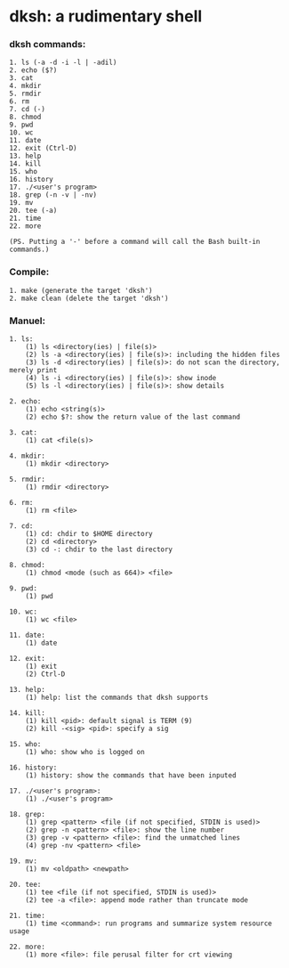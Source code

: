# dksh: a rudimentary shell

### dksh commands:

    1. ls (-a -d -i -l | -adil)
    2. echo ($?)
    3. cat
    4. mkdir
    5. rmdir
    6. rm
    7. cd (-)
    8. chmod
    9. pwd
    10. wc
    11. date
    12. exit (Ctrl-D)
    13. help
    14. kill
    15. who
    16. history
    17. ./<user's program>
    18. grep (-n -v | -nv)
    19. mv
    20. tee (-a)
    21. time
    22. more

    (PS. Putting a '-' before a command will call the Bash built-in commands.)

### Compile:

    1. make (generate the target 'dksh')
    2. make clean (delete the target 'dksh')

### Manuel:

    1. ls:
        (1) ls <directory(ies) | file(s)>
        (2) ls -a <directory(ies) | file(s)>: including the hidden files
        (3) ls -d <directory(ies) | file(s)>: do not scan the directory, merely print
        (4) ls -i <directory(ies) | file(s)>: show inode
        (5) ls -l <directory(ies) | file(s)>: show details

    2. echo:
        (1) echo <string(s)>
        (2) echo $?: show the return value of the last command

    3. cat:
        (1) cat <file(s)>

    4. mkdir:
        (1) mkdir <directory>

    5. rmdir:
        (1) rmdir <directory>

    6. rm:
        (1) rm <file>

    7. cd:
        (1) cd: chdir to $HOME directory
        (2) cd <directory>
        (3) cd -: chdir to the last directory

    8. chmod:
        (1) chmod <mode (such as 664)> <file>

    9. pwd:
        (1) pwd

    10. wc:
        (1) wc <file>

    11. date:
        (1) date

    12. exit:
        (1) exit
        (2) Ctrl-D

    13. help:
        (1) help: list the commands that dksh supports

    14. kill:
        (1) kill <pid>: default signal is TERM (9)
        (2) kill -<sig> <pid>: specify a sig

    15. who:
        (1) who: show who is logged on

    16. history:
        (1) history: show the commands that have been inputed

    17. ./<user's program>:
        (1) ./<user's program>

    18. grep:
        (1) grep <pattern> <file (if not specified, STDIN is used)>
        (2) grep -n <pattern> <file>: show the line number
        (3) grep -v <pattern> <file>: find the unmatched lines
        (4) grep -nv <pattern> <file>

    19. mv:
        (1) mv <oldpath> <newpath>

    20. tee:
        (1) tee <file (if not specified, STDIN is used)>
        (2) tee -a <file>: append mode rather than truncate mode

    21. time:
        (1) time <command>: run programs and summarize system resource usage

    22. more:
        (1) more <file>: file perusal filter for crt viewing

